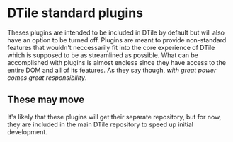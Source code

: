 # DTile standard plugins
Theses plugins are intended to be included in DTile by default but will also
have an option to be turned off. Plugins are meant to provide non-standard
features that wouldn't neccessarily fit into the core experience of DTile which
is supposed to be as streamlined as possible. What can be accomplished with
plugins is almost endless since they have access to the entire DOM and all of
its features. As they say though, *with great power comes great responsibility*.

## These may move
It's likely that these plugins will get their separate repository, but for now,
they are included in the main DTile repository to speed up initial development.
